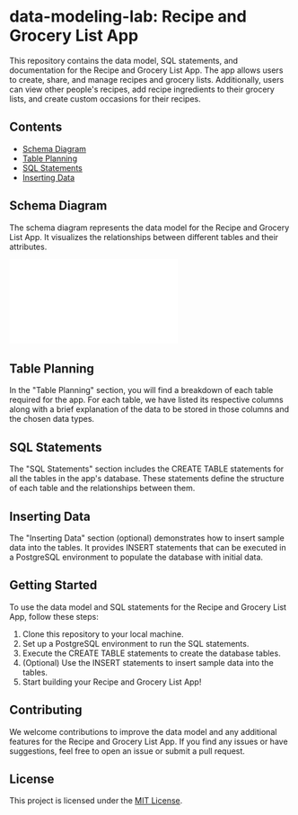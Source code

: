 # data-modeling-lab: Recipe and Grocery List App

This repository contains the data model, SQL statements, and documentation for the Recipe and Grocery List App. The app allows users to create, share, and manage recipes and grocery lists. Additionally, users can view other people's recipes, add recipe ingredients to their grocery lists, and create custom occasions for their recipes.

## Contents

- [Schema Diagram](#schema-diagram)
- [Table Planning](#table-planning)
- [SQL Statements](#sql-statements)
- [Inserting Data](#inserting-data)

## Schema Diagram

The schema diagram represents the data model for the Recipe and Grocery List App. It visualizes the relationships between different tables and their attributes.

![Schema Diagram](db-diagram-recipe-and-grocery-list-app.pdf)

## Table Planning

In the "Table Planning" section, you will find a breakdown of each table required for the app. For each table, we have listed its respective columns along with a brief explanation of the data to be stored in those columns and the chosen data types.

## SQL Statements

The "SQL Statements" section includes the CREATE TABLE statements for all the tables in the app's database. These statements define the structure of each table and the relationships between them.

## Inserting Data

The "Inserting Data" section (optional) demonstrates how to insert sample data into the tables. It provides INSERT statements that can be executed in a PostgreSQL environment to populate the database with initial data.

## Getting Started

To use the data model and SQL statements for the Recipe and Grocery List App, follow these steps:

1. Clone this repository to your local machine.
2. Set up a PostgreSQL environment to run the SQL statements.
3. Execute the CREATE TABLE statements to create the database tables.
4. (Optional) Use the INSERT statements to insert sample data into the tables.
5. Start building your Recipe and Grocery List App!

## Contributing

We welcome contributions to improve the data model and any additional features for the Recipe and Grocery List App. If you find any issues or have suggestions, feel free to open an issue or submit a pull request.

## License

This project is licensed under the [MIT License](LICENSE).
